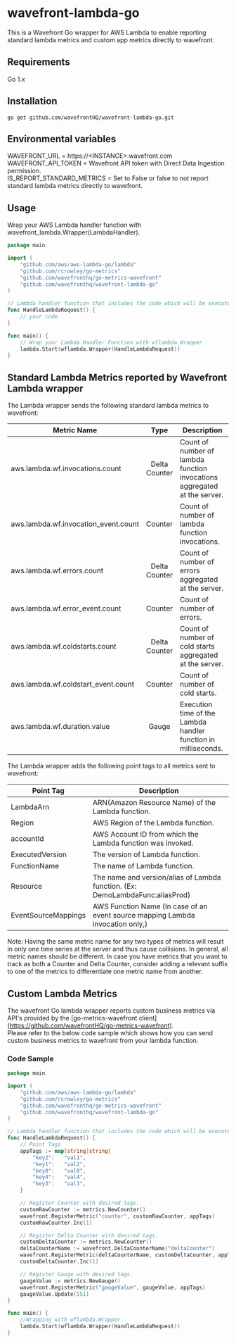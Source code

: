 # wavefront-lambda-go

This is a Wavefront Go wrapper for AWS Lambda to enable reporting standard lambda metrics and custom app metrics directly to wavefront.

## Requirements
Go 1.x

## Installation
```
go get github.com/wavefrontHQ/wavefront-lambda-go.git
```

## Environmental variables
WAVEFRONT_URL = https://\<INSTANCE>.wavefront.com  
WAVEFRONT_API_TOKEN = Wavefront API token with Direct Data Ingestion permission.  
IS_REPORT_STANDARD_METRICS = Set to False or false to not report standard lambda metrics directly to wavefront.  

## Usage

Wrap your AWS Lambda handler function with wavefront_lambda.Wrapper(LambdaHandler).

```go
package main

import (
	"github.com/aws/aws-lambda-go/lambda"
	"github.com/rcrowley/go-metrics"
	"github.com/wavefronthq/go-metrics-wavefront"
	"github.com/wavefronthq/wavefront-lambda-go"
)

// Lambda handler function that includes the code which will be executed when lambda is invoked.
func HandleLambdaRequest() {
	// your code
}

func main() {
	// Wrap your Lambda Handler Function with wflambda.Wrapper
	lambda.Start(wflambda.Wrapper(HandleLambdaRequest))
}
```

## Standard Lambda Metrics reported by Wavefront Lambda wrapper

The Lambda wrapper sends the following standard lambda metrics to wavefront:

| Metric Name                       |  Type              | Description                                                             |
| ----------------------------------|:------------------:| ----------------------------------------------------------------------- |
| aws.lambda.wf.invocations.count   | Delta Counter      | Count of number of lambda function invocations aggregated at the server.|
| aws.lambda.wf.invocation_event.count   |  Counter      | Count of number of lambda function invocations.|
| aws.lambda.wf.errors.count        | Delta Counter      | Count of number of errors aggregated at the server.                     |
| aws.lambda.wf.error_event.count        |  Counter      | Count of number of errors.                     |
| aws.lambda.wf.coldstarts.count    | Delta Counter      | Count of number of cold starts aggregated at the server.                |
| aws.lambda.wf.coldstart_event.count| Counter           | Count of number of cold starts.                                         |
| aws.lambda.wf.duration.value      | Gauge              | Execution time of the Lambda handler function in milliseconds.          |

The Lambda wrapper adds the following point tags to all metrics sent to wavefront:

| Point Tag             | Description                                                                   |
| --------------------- | ----------------------------------------------------------------------------- |
| LambdaArn             | ARN(Amazon Resource Name) of the Lambda function.                             |
| Region                | AWS Region of the Lambda function.                                            |
| accountId             | AWS Account ID from which the Lambda function was invoked.                    |
| ExecutedVersion       | The version of Lambda function.                                               |
| FunctionName          | The name of Lambda function.                                                  |
| Resource              | The name and version/alias of Lambda function. (Ex: DemoLambdaFunc:aliasProd) |
| EventSourceMappings   | AWS Function Name (In case of an event source mapping Lambda invocation only,)|

Note: Having the same metric name for any two types of metrics will result in only one time series at the server and thus cause collisions.
In general, all metric names should be different. In case you have metrics that you want to track as both a Counter and Delta Counter, consider adding a relevant suffix to one of the metrics to differentiate one metric name from another.

## Custom Lambda Metrics

The wavefront Go lambda wrapper reports custom business metrics via API's provided by the [go-metrics-wavefront client] (https://github.com/wavefrontHQ/go-metrics-wavefront).  
Please refer to the below code sample which shows how you can send custom business metrics to wavefront from your lambda function.

### Code Sample

```go
package main

import (
	"github.com/aws/aws-lambda-go/lambda"
	"github.com/rcrowley/go-metrics"
	"github.com/wavefronthq/go-metrics-wavefront"
	"github.com/wavefronthq/wavefront-lambda-go"
)

// Lambda handler function that includes the code which will be executed when lambda is invoked.
func HandleLambdaRequest() {
	// Point Tags
	appTags := map[string]string{
		"key2":   "val1",
		"key1":   "val2",
		"key0":   "val0",
		"key4":   "val4",
		"key3":   "val3",
	}

	// Register Counter with desired tags.
	customRawCounter := metrics.NewCounter()
	wavefront.RegisterMetric("counter", customRawCounter, appTags)
	customRawCounter.Inc(1)

	// Register Delta Counter with desired tags.
	customDeltaCounter := metrics.NewCounter()
	deltaCounterName := wavefront.DeltaCounterName("deltaCounter")
	wavefront.RegisterMetric(deltaCounterName, customDeltaCounter, appTags)
	customDeltaCounter.Inc(1)

	// Register Gauge with desired tags.
	gaugeValue := metrics.NewGauge()
	wavefront.RegisterMetric("gaugeValue", gaugeValue, appTags)
	gaugeValue.Update(551)
}

func main() {
	//Wrapping with wflambda.Wrapper
	lambda.Start(wflambda.Wrapper(HandleLambdaRequest))
}
```

